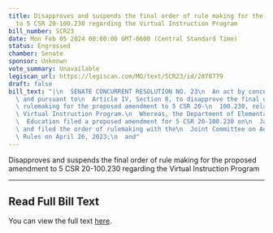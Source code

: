 ```yaml
---
title: Disapproves and suspends the final order of rule making for the proposed amendment
  to 5 CSR 20-100.230 regarding the Virtual Instruction Program
bill_number: SCR23
date: Mon Feb 05 2024 00:00:00 GMT-0600 (Central Standard Time)
status: Engrossed
chamber: Senate
sponsor: Unknown
vote_summary: Unavailable
legiscan_url: https://legiscan.com/MO/text/SCR23/id/2878779
draft: false
bill_text: "|\n  SENATE CONCURRENT RESOLUTION NO. 23\n  An act by concurrent resolution\
  \ and pursuant to\n  Article IV, Section 8, to disapprove the final order\n  of\
  \ rulemaking for the proposed amendment to 5 CSR 20-\n  100.230, relating to the\
  \ Virtual Instruction Program.\n  Whereas, the Department of Elementary and Secondary\n\
  \  Education filed a proposed amendment for 5 CSR 20-100.230 on\n  January 17, 2023,\
  \ and filed the order of rulemaking with the\n  Joint Committee on Administrative\
  \ Rules on April 26, 2023;\n  and"
---
```

Disapproves and suspends the final order of rule making for the proposed amendment to 5 CSR 20-100.230 regarding the Virtual Instruction Program

---

## Read Full Bill Text

You can view the full text [here](https://legiscan.com/MO/text/SCR23/id/2878779).
